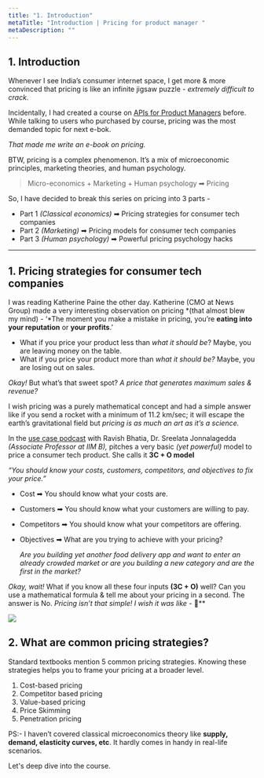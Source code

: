 ```yaml
---
title: "1. Introduction"
metaTitle: "Introduction | Pricing for product manager "
metaDescription: ""
---
```


## 1. Introduction

<NativeAds title="Fear pricing and monetisation strategies in product interviews?" description="Find pricing case studies of 10+ unicorns at one place!" offer="👉 Use Promo code - API10 and get 50% off" />


Whenever I see India’s consumer internet space, I get more & more convinced that pricing is like an infinite jigsaw puzzle - *extremely difficult to crack*.

Incidentally, I had created a course on [APIs for Product Managers](https://www.apiforpm.tech/) before. While talking to users who purchased by course, pricing was the most demanded topic for next e-bok.

*That made me write an e-book on pricing.*

BTW, pricing is a complex phenomenon. It’s a mix of microeconomic principles, marketing theories, and human psychology.

> Micro-economics + Marketing + Human psychology ➡ Pricing
> 

So, I have decided to break this series on pricing into 3 parts -

- Part 1 *(Classical economics)* ➡ Pricing strategies for consumer tech companies
- Part 2 *(Marketing)* ➡ Pricing models for consumer tech companies
- Part 3 *(Human psychology)* ➡ Powerful pricing psychology hacks

---

## 1. Pricing strategies for consumer tech companies

I was reading Katherine Paine the other day. Katherine (CMO at News Group) made a very interesting observation on pricing *(that almost blew my mind) - ‘*The moment you make a mistake in pricing, you’re **eating into your reputation** or **your profits**.’

- What if you price your product less than *what it should be*? Maybe, you are leaving money on the table.
- What if you price your product more than *what it should be?* Maybe, you are losing out on sales.

*Okay!* But what’s that sweet spot? *A price that generates maximum sales & revenue?*

I wish pricing was a purely mathematical concept and had a simple answer like if you send a rocket with a minimum of 11.2 km/sec; it will escape the earth’s gravitational field but *pricing is as much an art as it’s a science.*

In the [use case podcast](https://turnaround.substack.com/p/pricing-strategies-for-startups) with Ravish Bhatia, Dr. Sreelata Jonnalagedda *(Associate Professor at IIM B),* pitches a very basic *(yet powerful)* model to price a consumer tech product. She calls it **3C + O model**

*“You should know your costs, customers, competitors, and objectives to fix your price.”*

- Cost ➡ You should know what your costs are.
- Customers ➡ You should know what your customers are willing to pay.
- Competitors ➡ You should know what your competitors are offering.
- Objectives ➡ What are you trying to achieve with your pricing?
    
    *Are you building yet another food delivery app and want to enter an already crowded market or are you building a new category and are the first in the market?*
    

*Okay, wait!* What if you know all these four inputs **(3C + O)** well? Can you use a mathematical formula & tell me about your pricing in a second.  The answer is No. *Pricing isn’t that simple! I wish it was like -* 💩**


<div class="img-60">

<img src="https://cdn.substack.com/image/fetch/w_1456,c_limit,f_auto,q_auto:good,fl_progressive:steep/https%3A%2F%2Fbucketeer-e05bbc84-baa3-437e-9518-adb32be77984.s3.amazonaws.com%2Fpublic%2Fimages%2Fba0f742a-615a-4768-941a-2c7c9ac7714c_1153x1280.png"/>

</div>





## 2. What are common pricing strategies?

Standard textbooks mention 5 common pricing strategies. Knowing these strategies helps you to frame your pricing at a broader level.

1. Cost-based pricing
2. Competitor based pricing
3. Value-based pricing
4. Price Skimming
5. Penetration pricing

PS:- I haven’t covered classical microeconomics theory like **supply, demand, elasticity curves, etc**. It hardly comes in handy in real-life scenarios.

Let's deep dive into the course.

